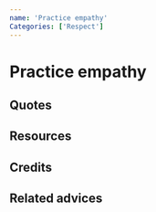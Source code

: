 ```yaml
---
name: 'Practice empathy'
Categories: ['Respect']
---
```

# Practice empathy

## Quotes

## Resources

## Credits

## Related advices

